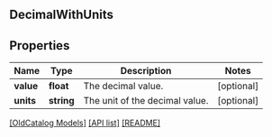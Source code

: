 ## DecimalWithUnits

## Properties

Name | Type | Description | Notes
------------ | ------------- | ------------- | -------------
**value** | **float** | The decimal value. | [optional]
**units** | **string** | The unit of the decimal value. | [optional]

[[OldCatalog Models]](../) [[API list]](../../Api) [[README]](../../../README.md)
